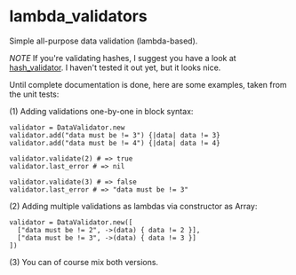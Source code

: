lambda_validators
=================

Simple all-purpose data validation (lambda-based).

*NOTE* If you're validating hashes, I suggest you have a look at [hash_validator](https://github.com/jamesbrooks/hash_validator).
I haven't tested it out yet, but it looks nice.


Until complete documentation is done, here are some examples, taken from the unit tests:

(1) Adding validations one-by-one in block syntax:

    validator = DataValidator.new
    validator.add("data must be != 3") {|data| data != 3}
    validator.add("data must be != 4") {|data| data != 4}

    validator.validate(2) # => true
    validator.last_error # => nil

    validator.validate(3) # => false
    validator.last_error # => "data must be != 3"

(2) Adding multiple validations as lambdas via constructor as Array:

    validator = DataValidator.new([
      ["data must be != 2", ->(data) { data != 2 }],
      ["data must be != 3", ->(data) { data != 3 }]
    ])

(3) You can of course mix both versions.

